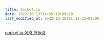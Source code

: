 ```yaml
---
title: Socket.io
date: 2022-10-13T14:55:19+09:00
last_modified_at: 2022-10-26T01:11:31+09:00
---
```


[socket.io 에러 핸들링](socket.io%20에러%20핸들링.md)